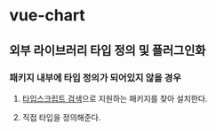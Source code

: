 # vue-chart

## 외부 라이브러리 타입 정의 및 플러그인화

### 패키지 내부에 타입 정의가 되어있지 않을 경우

1. [타입스크립트 검색](https://www.typescriptlang.org/dt/search?search=)으로 지원하는 패키지를 찾아 설치한다.

2. 직접 타입을 정의해준다.